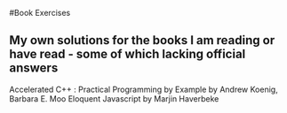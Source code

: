 #Book Exercises

My own solutions for the books I am reading or have read - some of which lacking official answers
---
Accelerated C++ : Practical Programming by Example by Andrew Koenig, Barbara E. Moo
Eloquent Javascript by Marjin Haverbeke
